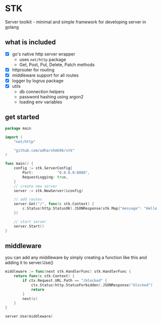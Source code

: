 # STK

Server toolkit - minimal and simple framework for developing server in golang

## what is included

- [x] go's native http server wrapper
  - uses `net/http` package
  - Get, Post, Put, Delete, Patch methods
- [x] httprouter for routing
- [x] middleware support for all routes
- [x] logger by logrus package
- [x] utils
  - db connection helpers
  - password hashing using argon2
  - loading env variables
    
## get started

```go
package main

import (
	"net/http"

	"github.com/adharshmk96/stk"
)

func main() {
	config := stk.ServerConfig{
		Port:           "0.0.0.0:8080",
		RequestLogging: true,
	}
	// create new server
	server := stk.NewServer(&config)

	// add routes
	server.Get("/", func(c stk.Context) {
		c.Status(http.StatusOK).JSONResponse(stk.Map{"message": "Hello World"})
	})

	// start server
	server.Start()
}
```

## middleware

you can add any middleware by simply creating a function like this and adding it to server.Use()

```go
middleware := func(next stk.HandlerFunc) stk.HandlerFunc {
	return func(c stk.Context) {
		if ctx.Request.URL.Path == "/blocked" {
  			ctx.Status(http.StatusForbidden).JSONResponse("blocked")
			return
  		}
		next(c)
	}
}

server.Use(middleware)
```
